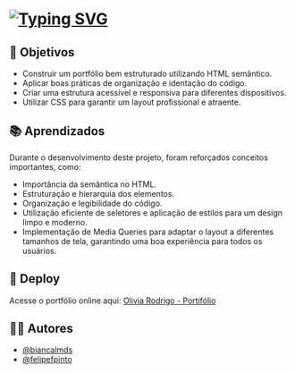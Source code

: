 
# [![Typing SVG](https://readme-typing-svg.demolab.com?font=Poppins&weight=600&size=30&pause=1000&color=000000&background=FFFFFF&center=true&vCenter=true&repeat=false&width=435&lines=Portif%C3%B3lio+-+Olivia+Rodrigo)](https://git.io/typing-svg)
## 🎯 Objetivos

- Construir um portfólio bem estruturado utilizando HTML semântico.
- Aplicar boas práticas de organização e identação do código.
- Criar uma estrutura acessível e responsiva para diferentes dispositivos.
- Utilizar CSS para garantir um layout profissional e atraente.
## 📚 Aprendizados

Durante o desenvolvimento deste projeto, foram reforçados conceitos importantes, como:
- Importância da semântica no HTML.
- Estruturação e hierarquia dos elementos.
- Organização e legibilidade do código.
- Utilização eficiente de seletores e aplicação de estilos para um design limpo e moderno.
- Implementação de Media Queries para adaptar o layout a diferentes tamanhos de tela, garantindo uma boa experiência para todos os usuários.

## 🚀 Deploy

Acesse o portfólio online aqui: [Olivia Rodrigo - Portifólio](https://olivia-rodrigo.vercel.app/)
## 👨‍💻 Autores

- [@biancalmds](https://github.com/biancalmds)
- [@felipefpinto](https://github.com/felipefpinto)
